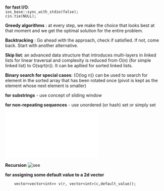 **for fast I/O**:<br/>
`ios_base::sync_with_stdio(false);`<br/>
 `cin.tie(NULL);`
              
**Greedy algorithms** :
at every step, we make the choice that looks best at that moment and we get the optimal solution for the entire                             problem.

**Backtracking** :
Go ahead with the approach, check if satisfied. If not, come back. Start with another alternative.

**Skip list**:
an advanced data structure that introduces multi-layers in linked lists for linear traversal and complexity is reduced from O(n) (for simple linked list) to O(sqrt(n)). It can be apllied for sorted linked lists.

**Binary search for special cases**:
{O(log n)}
can be used to search for element in the sorted array that has been rotated once (pivot is kept as the element whose next element is smaller)



**for substrings** - use concept of sliding window



**for non-repeating sequences** - use unordered (or hash) set or simply set




![check this out](leetcode/slWinLongNonRepSubstring.cpp)



**Recursion**
![see](https://www.geeksforgeeks.org/recursion/)


**for assigning some default value to a 2d vector**


        vector<vector<int>> v(r, vector<int>(c,default_value));

